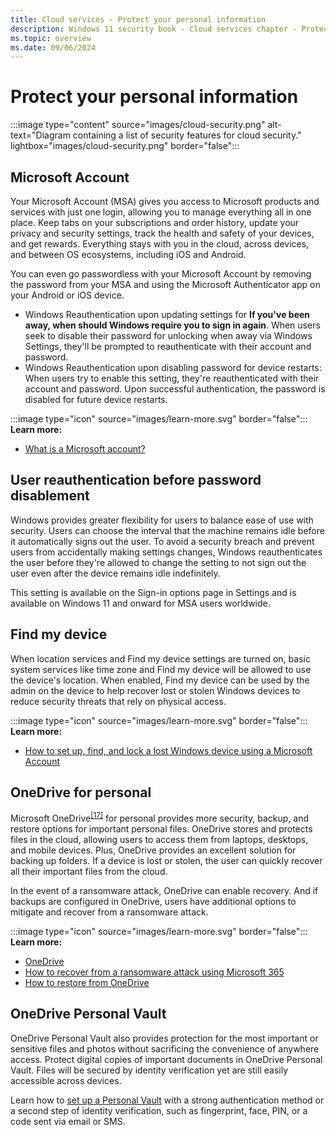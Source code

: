 ```yaml
---
title: Cloud services - Protect your personal information
description: Windows 11 security book - Cloud services chapter - Protect your personal information.
ms.topic: overview
ms.date: 09/06/2024
---
```


# Protect your personal information

:::image type="content" source="images/cloud-security.png" alt-text="Diagram containing a list of security features for cloud security." lightbox="images/cloud-security.png" border="false":::

## Microsoft Account

Your Microsoft Account (MSA) gives you access to Microsoft products and services with just one login, allowing you to manage everything all in one place. Keep tabs on your subscriptions and order history, update your privacy and security settings, track the health and safety of your devices, and get rewards. Everything stays with you in the cloud, across devices, and between OS ecosystems, including iOS and Android.

You can even go passwordless with your Microsoft Account by removing the password from your MSA and using the Microsoft Authenticator app on your Android or iOS device.

- Windows Reauthentication upon updating settings for **If you've been away, when should Windows require you to sign in again**. When users seek to disable their password for unlocking when away via Windows Settings, they'll be prompted to reauthenticate with their account and password.
- Windows Reauthentication upon disabling password for device restarts: When users try to enable this setting, they're reauthenticated with their account and password. Upon successful authentication, the password is disabled for future device restarts.

:::image type="icon" source="images/learn-more.svg" border="false"::: **Learn more:**

- [What is a Microsoft account?][LINK-1]

## User reauthentication before password disablement

Windows provides greater flexibility for users to balance ease of use with security. Users can choose the interval that the machine remains idle before it automatically signs out the user. To avoid a security breach and prevent users from accidentally making settings changes, Windows reauthenticates the user before they're allowed to change the setting to not sign out the user even after the device remains idle indefinitely.

This setting is available on the Sign-in options page in Settings and is available on Windows 11 and onward for MSA users worldwide.

## Find my device

When location services and Find my device settings are turned on, basic system services like time zone and Find my device will be allowed to use the device's location. When enabled, Find my device can be used by the admin on the device to help recover lost or stolen Windows devices to reduce security threats that rely on physical access.

:::image type="icon" source="images/learn-more.svg" border="false"::: **Learn more:**

- [How to set up, find, and lock a lost Windows device using a Microsoft Account][LINK-2]

## OneDrive for personal

Microsoft OneDrive<sup>[\[17\]](conclusion.md#footnote17)</sup> for personal provides more security, backup, and restore options for important personal files. OneDrive stores and protects files in the cloud, allowing users to access them from laptops, desktops, and mobile devices. Plus, OneDrive provides an excellent solution for backing up folders. If a device is lost or stolen, the user can quickly recover all their important files from the cloud.

In the event of a ransomware attack, OneDrive can enable recovery. And if backups are configured in OneDrive, users have additional options to mitigate and recover from a ransomware attack.

:::image type="icon" source="images/learn-more.svg" border="false"::: **Learn more:**

- [OneDrive](/onedrive/plan-onedrive-enterprise)
- [How to recover from a ransomware attack using Microsoft 365](/microsoft-365/security/office-365-security/recover-from-ransomware)
- [How to restore from OneDrive][LINK-3]

## OneDrive Personal Vault

OneDrive Personal Vault also provides protection for the most important or sensitive files and photos without sacrificing the convenience of anywhere access. Protect digital copies of important documents in OneDrive Personal Vault. Files will be secured by identity verification yet are still easily accessible across devices.

Learn how to [set up a Personal Vault][LINK-4] with a strong authentication method or a second step of identity verification, such as fingerprint, face, PIN, or a code sent via email or SMS.

<!--links-->

[LINK-1]: https://support.microsoft.com/topic/4a7c48e9-ff5a-e9c6-5a5c-1a57d66c3bfa
[LINK-2]: https://support.microsoft.com/topic/890bf25e-b8ba-d3fe-8253-e98a12f26316
[LINK-3]: https://support.microsoft.com/topic/fa231298-759d-41cf-bcd0-25ac53eb8a15
[LINK-4]: https://support.microsoft.com/topic/6540ef37-e9bf-4121-a773-56f98dce78c4
